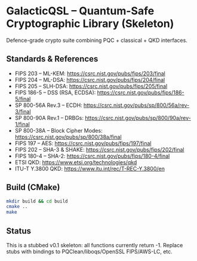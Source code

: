 # GalacticQSL – Quantum-Safe Cryptographic Library (Skeleton)

Defence-grade crypto suite combining PQC + classical + QKD interfaces.

## Standards & References
- FIPS 203 – ML-KEM: https://csrc.nist.gov/pubs/fips/203/final
- FIPS 204 – ML-DSA: https://csrc.nist.gov/pubs/fips/204/final
- FIPS 205 – SLH-DSA: https://csrc.nist.gov/pubs/fips/205/final
- FIPS 186-5 – DSS (RSA, ECDSA): https://csrc.nist.gov/pubs/fips/186-5/final
- SP 800-56A Rev.3 – ECDH: https://csrc.nist.gov/pubs/sp/800/56a/rev-3/final
- SP 800-90A Rev.1 – DRBGs: https://csrc.nist.gov/pubs/sp/800/90a/rev-1/final
- SP 800-38A – Block Cipher Modes: https://csrc.nist.gov/pubs/sp/800/38a/final
- FIPS 197 – AES: https://csrc.nist.gov/pubs/fips/197/final
- FIPS 202 – SHA-3 & SHAKE: https://csrc.nist.gov/pubs/fips/202/final
- FIPS 180-4 – SHA-2: https://csrc.nist.gov/pubs/fips/180-4/final
- ETSI QKD: https://www.etsi.org/technologies/qkd
- ITU-T Y.3800 QKD: https://www.itu.int/rec/T-REC-Y.3800/en

## Build (CMake)
```bash
mkdir build && cd build
cmake ..
make
```

## Status
This is a stubbed v0.1 skeleton: all functions currently return -1.
Replace stubs with bindings to PQClean/liboqs/OpenSSL FIPS/AWS-LC, etc.
